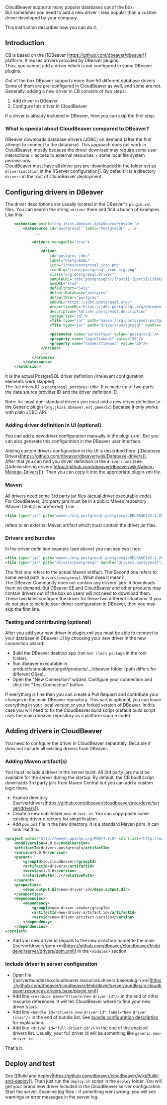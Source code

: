 CloudBeaver supports many popular databases out of the box.  
But sometimes you need to add a new driver - less popular than a custom driver developed by your company.  

This instruction describes how you can do it.

## Introduction

CB is based on the [[DBeaver |https://github.com/dbeaver/dbeaver]] platform. It reuses drivers provided by DBeaver plugins.  
Thus, you cannot add a driver which is not configured in some DBeaver plugins.

Out of the box DBeaver supports more than 50 different database drivers. Some of them are pre-configured in CloudBeaver as well, and some are not.  
Generally, adding a new driver in CB consists of two steps:
1. Add driver in DBeaver
2. Configure this driver in CloudBeaver

If a driver is already included in DBeaver, then you can skip the first step. 

### What is special about CloudBeaver compared to DBeaver?

DBeaver downloads database drivers (JDBC) on demand (after the first attempt to connect to the database). This approach does not work in CloudBeaver, mostly because the driver download may require some user interactions + access to external resources + some local file system permissions.  
CloudBeaver must have all driver jars pre-downloaded in the folder set as `driversLocation` in the [[Server configuration]].  By default it is a directory `drivers` in the root of CloudBeaver deployment.

## Configuring drivers in DBeaver

The driver descriptions are usually located in the DBeaver's `plugin.xml` files. You can search the string `<driver` there and find a bunch of examples. 
Like this:
```xml
    <extension point="org.jkiss.dbeaver.dataSourceProvider">
        <datasource id="postgresql" label="PostgreSQL" ...>
            ....

            <drivers managable="true">
                ...
                <driver
                    id="postgres-jdbc"
                    label="PostgreSQL"
                    icon="icons/postgresql_icon.png"
                    iconBig="icons/postgresql_icon_big.png"
                    class="org.postgresql.Driver"
                    sampleURL="jdbc:postgresql://{host}[:{port}]/[{database}]"
                    useURL="true"
                    defaultPort="5432"
                    defaultDatabase="postgres"
                    defaultUser="postgres"
                    webURL="https://jdbc.postgresql.org/"
                    propertiesURL="https://jdbc.postgresql.org/documentation/head/connect.html#connection-parameters"
                    description="%driver.postgresql.description"
                    categories="sql">
                    <file type="jar" path="maven:/org.postgresql:postgresql:RELEASE[42.2.20]" bundle="!drivers.postgresql"/>
                    <file type="jar" path="drivers/postgresql" bundle="drivers.postgresql"/>

                    <parameter name="serverType" value="postgresql"/>
                    <property name="loginTimeout" value="20"/>
                    <property name="connectTimeout" value="20"/>
                </driver>
                ...
            </drivers>
        </datasource>
    </extension>
```
It is the actual PostgreSQL driver definition (irrelevant configuration elements were skipped).  
The full driver ID is `postgresql.postgres-jdbc`. It is made up of two parts: the data source provider ID and the driver definition ID.   

Note: for most non-standard drivers you must add a new driver definition to the Generic plugin (`org.jkiss.dbeaver.ext.generic`) because it only works with plain JDBC API.

### Adding driver definition in UI (optional).

You can add a new driver configuration manually in the plugin.xml. But you can also generate this configuration in the DBeaver user interface.  

Adding custom drivers configuration in the UI is described here: [[Database Drivers|https://github.com/dbeaver/dbeaver/wiki/Database-drivers]].  
After that you can find you driver definition in the `drivers.xml` (see [[Administering drivers|https://github.com/dbeaver/dbeaver/wiki/Admin-Manage-Drivers]]). Then you can copy it into the appropriate plugin.xml file.

### Maven

All drivers need some 3rd party jar files (actual driver executable code).  
For CloudBeaver, 3rd party jars must be in a public Maven repository (Maven Central is preferred). Line
```xml
<file type="jar" path="maven:/org.postgresql:postgresql:RELEASE[42.2.20]">
```
refers to an external Maven artifact which must contain the driver jar files.

### Drivers and bundles

In the driver definition example (see above) you can see two lines: 
```xml
<file type="jar" path="maven:/org.postgresql:postgresql:RELEASE[42.2.20]" bundle="!drivers.postgresql"/>
<file type="jar" path="drivers/postgresql" bundle="drivers.postgresql"/>
```
The first one refers to the actual Maven artifact. The Second one refers to some weird path `drivers/postgresql`. What does it mean?  
The DBeaver Community does not contain any drivers' jars. It downloads them on demand. But DBeaver EE and CloudBeaver and other products may contain drivers out of the box so users will not need to download them.  
These two lines configure the driver for these two different situations. If you do not plan to include your driver configuration in DBeaver, then you may skip the first line.

### Testing and contributing (optional)

After you add your new driver in plugin.xml you must be able to connect to your database in DBeaver UI by choosing your new driver in the new connection wizard:
- Build the DBeaver desktop app (run `mvn clean package` in the root folder).
- Run dbeaver executable in product/standalone/target/products/.../dbeaver folder (path differs for different OSes).
- Open the "New Connection" wizard. Configure your connection and click the "Test Connection" button.

If everything is fine then you can create a Pull Request and contribute your changes in the main DBeaver repository. This part is optional, you can leave everything in your local version or your forked version of DBeaver. In this case you will need to fix the CloudBeaver build script (default build script uses the main dbeaver repository as a platform source code).

## Adding drivers in CloudBeaver

You need to configure the driver in CloudBeaver separately. Because it does not include all existing drivers from DBeaver.

### Adding Maven artifact(s)

You must include a driver in the server build. All 3rd party jars must be available for the server during the startup. By default, the CB buidl script downloads 3rd party jars from Maven Central but you can add a custom logic there.

- Explore directory [[server/drivers|https://github.com/dbeaver/cloudbeaver/tree/devel/server/drivers]].  
- Create a new sub-folder `new-driver-id`. You can copy-paste some existing driver directory for simplification.
- Add `pom.xml` file in the new directory. It is a standard Maven pom. It can look like this:
```xml
<project xmlns="http://maven.apache.org/POM/4.0.0" xmlns:xsi="http://www.w3.org/2001/XMLSchema-instance" xsi:schemaLocation="http://maven.apache.org/POM/4.0.0 http://maven.apache.org/xsd/maven-4.0.0.xsd">
    <modelVersion>4.0.0</modelVersion>
    <artifactId>drivers.postgresql</artifactId>
    <version>1.0.0</version>
    <parent>
        <groupId>io.cloudbeaver</groupId>
        <artifactId>drivers</artifactId>
        <version>1.0.0</version>
        <relativePath>../</relativePath>
    </parent>
    <properties>
        <deps.output.dir>new-driver-id</deps.output.dir>
    </properties>
    <dependencies>
        <dependency>
            <groupId>new.driver.vendor/groupId>
            <artifactId>new-driver-artifact.id</artifactId>
            <version>new-driver-artifact-version</version>
        </dependency>
    </dependencies>
</project>
```
- Add you new driver id (equals to the new directory name) to the main [[server/drivers/pom.xml|https://github.com/dbeaver/cloudbeaver/blob/devel/server/drivers/pom.xml]] in the `<modules>` section.  

### Include driver in server configuration

- Open file [[server/bundles/io.cloudbeaver.resources.drivers.base/plugin.xml|https://github.com/dbeaver/cloudbeaver/blob/devel/server/bundles/io.cloudbeaver.resources.drivers.base/plugin.xml]]
- Add line `<resource name="drivers/new-driver-id"/>` in the end of other resource references. It will tell CloudBeaver where to find your new driver's jars.
- Add line `<bundle id="drivers.new-driver-id" label="New driver files"/>` in the end of bundle list. See <a href="#Drivers-and-bundles">bundle configuration description</a> for explanation.
- Add line `<driver id="full-driver-id"/>` in the end of the enabled drivers list. Usually, your full driver id will be something like `generic.new-driver-id`.

That's it.

## Deploy and test

See [[Build and deploy|https://github.com/dbeaver/cloudbeaver/wiki/Build-and-deploy]]. Then just run the `deploy.sh` script in the `deploy` folder. You will get your brand new driver included in the CloudBeaver server configuration.  
Start the server. Examine log files - if something went wrong, you will see warnings or error messages in the server log.  
